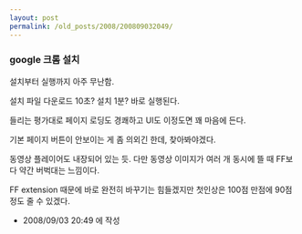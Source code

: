 ```yaml
---
layout: post
permalink: /old_posts/2008/200809032049/
---
```


### google 크롬 설치

설치부터 실행까지 아주 무난함.

설치 파일 다운로드 10초? 설치 1분? 바로 실행된다.

들리는 평가대로 페이지 로딩도 경쾌하고 UI도 이정도면 꽤 마음에 든다.

기본 페이지 버튼이 안보이는 게 좀 의외긴 한데, 찾아봐야겠다.

동영상 플레이어도 내장되어 있는 듯. 다만 동영상 이미지가 여러 개 동시에 뜰 때 FF보다 약간 버벅대는 느낌이다.

FF extension 때문에 바로 완전히 바꾸기는 힘들겠지만 첫인상은 100점 만점에 90점 정도 줄 수 있겠다. 






- 2008/09/03 20:49 에 작성